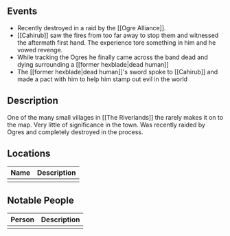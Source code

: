 ## Events
* Recently destroyed in a raid by the [[Ogre Alliance]].
* [[Cahirub]] saw the fires from too far away to stop them and witnessed the aftermath first hand. The experience tore something in him and he vowed revenge. 
* While tracking the Ogres he finally came across the band dead and dying surrounding a [[former hexblade|dead human]]
* The [[former hexblade|dead human]]'s sword spoke to [[Cahirub]] and made a pact with him to help him stamp out evil in the world

## Description
One of the many small villages in [[The Riverlands]] the rarely makes it on to the map. Very little of significance in the town. Was recently raided by Ogres and completely destroyed in the process. 

## Locations
| Name | Description |
| ---- | ----------- |
|      |             |

## Notable People
| Person | Description |
| ------ | ----------- |
|        |             |